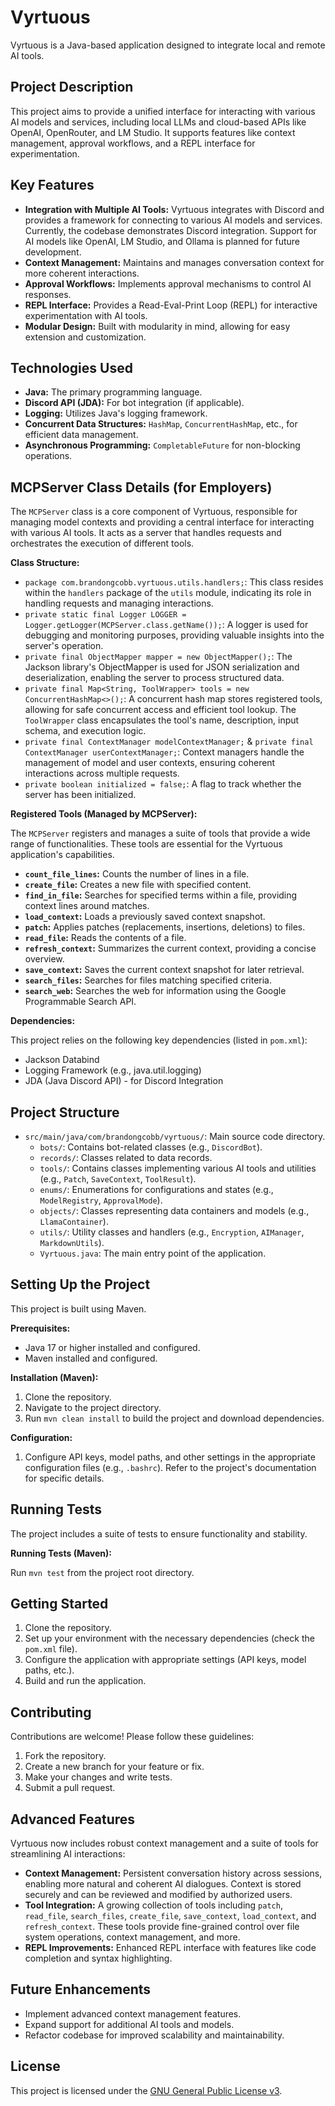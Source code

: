 # Vyrtuous

Vyrtuous is a Java-based application designed to integrate local and remote AI tools.

## Project Description

This project aims to provide a unified interface for interacting with various AI models and services, including local LLMs and cloud-based APIs like OpenAI, OpenRouter, and LM Studio. It supports features like context management, approval workflows, and a REPL interface for experimentation.

## Key Features

*   **Integration with Multiple AI Tools:** Vyrtuous integrates with Discord and provides a framework for connecting to various AI models and services. Currently, the codebase demonstrates Discord integration. Support for AI models like OpenAI, LM Studio, and Ollama is planned for future development.
*   **Context Management:** Maintains and manages conversation context for more coherent interactions.
*   **Approval Workflows:** Implements approval mechanisms to control AI responses.
*   **REPL Interface:** Provides a Read-Eval-Print Loop (REPL) for interactive experimentation with AI tools.
*   **Modular Design:** Built with modularity in mind, allowing for easy extension and customization.

## Technologies Used

*   **Java:** The primary programming language.
*   **Discord API (JDA):** For bot integration (if applicable).
*   **Logging:** Utilizes Java's logging framework.
*   **Concurrent Data Structures:** `HashMap`, `ConcurrentHashMap`, etc., for efficient data management.
*   **Asynchronous Programming:** `CompletableFuture` for non-blocking operations.

## MCPServer Class Details (for Employers)

The `MCPServer` class is a core component of Vyrtuous, responsible for managing model contexts and providing a central interface for interacting with various AI tools. It acts as a server that handles requests and orchestrates the execution of different tools.

**Class Structure:**

*   `package com.brandongcobb.vyrtuous.utils.handlers;`:  This class resides within the `handlers` package of the `utils` module, indicating its role in handling requests and managing interactions.
*   `private static final Logger LOGGER = Logger.getLogger(MCPServer.class.getName());`:  A logger is used for debugging and monitoring purposes, providing valuable insights into the server's operation.
*   `private final ObjectMapper mapper = new ObjectMapper();`: The Jackson library's ObjectMapper is used for JSON serialization and deserialization, enabling the server to process structured data.
*   `private final Map<String, ToolWrapper> tools = new ConcurrentHashMap<>();`:  A concurrent hash map stores registered tools, allowing for safe concurrent access and efficient tool lookup.  The `ToolWrapper` class encapsulates the tool's name, description, input schema, and execution logic.
*   `private final ContextManager modelContextManager;` & `private final ContextManager userContextManager;`:  Context managers handle the management of model and user contexts, ensuring coherent interactions across multiple requests.
*   `private boolean initialized = false;`: A flag to track whether the server has been initialized.

**Registered Tools (Managed by MCPServer):**

The `MCPServer` registers and manages a suite of tools that provide a wide range of functionalities. These tools are essential for the Vyrtuous application's capabilities.

*   **`count_file_lines`:**  Counts the number of lines in a file.
*   **`create_file`:** Creates a new file with specified content.
*   **`find_in_file`:** Searches for specified terms within a file, providing context lines around matches.
*   **`load_context`:** Loads a previously saved context snapshot.
*   **`patch`:** Applies patches (replacements, insertions, deletions) to files.
*   **`read_file`:** Reads the contents of a file.
*   **`refresh_context`:** Summarizes the current context, providing a concise overview.
*   **`save_context`:** Saves the current context snapshot for later retrieval.
*   **`search_files`:** Searches for files matching specified criteria.
*   **`search_web`:**  Searches the web for information using the Google Programmable Search API.

**Dependencies:**

This project relies on the following key dependencies (listed in `pom.xml`):

*   Jackson Databind
*   Logging Framework (e.g., java.util.logging)
*   JDA (Java Discord API) - for Discord Integration

## Project Structure

*   `src/main/java/com/brandongcobb/vyrtuous/`: Main source code directory.
    *   `bots/`: Contains bot-related classes (e.g., `DiscordBot`).
    *   `records/`: Classes related to data records.
    *   `tools/`: Contains classes implementing various AI tools and utilities (e.g., `Patch`, `SaveContext`, `ToolResult`).
    *   `enums/`: Enumerations for configurations and states (e.g., `ModelRegistry`, `ApprovalMode`).
    *   `objects/`: Classes representing data containers and models (e.g., `LlamaContainer`).
    *   `utils/`: Utility classes and handlers (e.g., `Encryption`, `AIManager`, `MarkdownUtils`).
    *   `Vyrtuous.java`: The main entry point of the application.

## Setting Up the Project

This project is built using Maven.

**Prerequisites:**

*   Java 17 or higher installed and configured.
*   Maven installed and configured.

**Installation (Maven):**

1.  Clone the repository.
2.  Navigate to the project directory.
3.  Run `mvn clean install` to build the project and download dependencies.

**Configuration:**

1.  Configure API keys, model paths, and other settings in the appropriate configuration files (e.g., `.bashrc`). Refer to the project's documentation for specific details.

## Running Tests

The project includes a suite of tests to ensure functionality and stability.

**Running Tests (Maven):**

Run `mvn test` from the project root directory.

## Getting Started

1.  Clone the repository.
2.  Set up your environment with the necessary dependencies (check the `pom.xml` file).
3.  Configure the application with appropriate settings (API keys, model paths, etc.).
4.  Build and run the application.

## Contributing

Contributions are welcome! Please follow these guidelines:

1.  Fork the repository.
2.  Create a new branch for your feature or fix.
3.  Make your changes and write tests.
4.  Submit a pull request.

## Advanced Features

Vyrtuous now includes robust context management and a suite of tools for streamlining AI interactions:

*   **Context Management:** Persistent conversation history across sessions, enabling more natural and coherent AI dialogues. Context is stored securely and can be reviewed and modified by authorized users.
*   **Tool Integration:** A growing collection of tools including `patch`, `read_file`, `search_files`, `create_file`, `save_context`, `load_context`, and `refresh_context`. These tools provide fine-grained control over file system operations, context management, and more.
*   **REPL Improvements:** Enhanced REPL interface with features like code completion and syntax highlighting.

## Future Enhancements

*   Implement advanced context management features.
*   Expand support for additional AI tools and models.
*   Refactor codebase for improved scalability and maintainability.

## License

This project is licensed under the [GNU General Public License v3](https://www.gnu.org/licenses/gpl-3.0).
